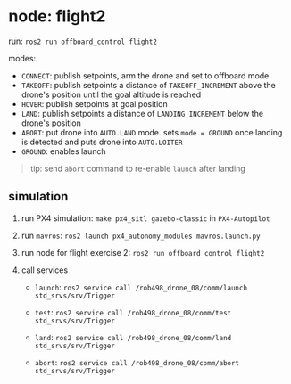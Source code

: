 # node: flight2

run: `ros2 run offboard_control flight2`

modes:

* `CONNECT`: publish setpoints, arm the drone and set to offboard mode
* `TAKEOFF`: publish setpoints a distance of `TAKEOFF_INCREMENT` above the drone's position until the goal altitude is reached
* `HOVER`: publish setpoints at goal position
* `LAND`: publish setpoints a distance of `LANDING_INCREMENT` below the drone's position
* `ABORT`: put drone into `AUTO.LAND` mode. sets `mode = GROUND` once landing is detected and puts drone into `AUTO.LOITER`
* `GROUND`: enables launch
    
> tip: send `abort` command to re-enable `launch` after landing

## simulation

1. run PX4 simulation: `make px4_sitl gazebo-classic` in `PX4-Autopilot`

2. run `mavros`: `ros2 launch px4_autonomy_modules mavros.launch.py`

3. run node for flight exercise 2: `ros2 run offboard_control flight2`

4. call services

    * `launch`: `ros2 service call /rob498_drone_08/comm/launch std_srvs/srv/Trigger`

    * `test`: `ros2 service call /rob498_drone_08/comm/test std_srvs/srv/Trigger`

    * `land`: `ros2 service call /rob498_drone_08/comm/land std_srvs/srv/Trigger`

    * `abort`: `ros2 service call /rob498_drone_08/comm/abort std_srvs/srv/Trigger`
